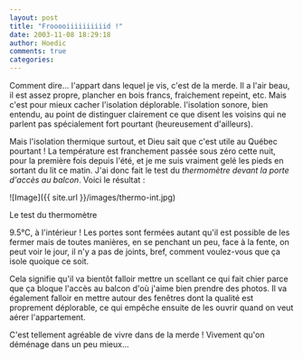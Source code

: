 ```yaml
---
layout: post
title: "Frooooiiiiiiiiiid !"
date: 2003-11-08 18:29:18
author: Hoedic
comments: true
categories: 
---
```



Comment dire... l'appart dans lequel je vis, c'est de la merde. Il a l'air beau, il est assez propre, plancher en bois francs, fraichement repeint, etc. Mais c'est pour mieux cacher l'isolation déplorable. l'isolation sonore, bien entendu, au point de distinguer clairement ce que disent les voisins qui ne parlent pas spécialement fort pourtant (heureusement d'ailleurs).

Mais l'isolation thermique surtout, et Dieu sait que c'est utile au Québec pourtant ! La température est franchement passée sous zéro cette nuit, pour la première fois depuis l'été, et je me suis vraiment gelé les pieds en sortant du lit ce matin. J'ai donc fait le test du *thermomètre devant la porte d'accès au balcon*. Voici le résultat :

![Image]({{ site.url }}/images/thermo-int.jpg)
<div class="photoattrib">Le test du thermomètre</div>



9.5°C, à l'intérieur ! Les portes sont fermées autant qu'il est possible de les fermer mais de toutes manières, en se penchant un peu, face à la fente, on peut voir le jour, il n'y a pas de joints, bref, comment voulez-vous que ça isole quoique ce soit.

Cela signifie qu'il va bientôt falloir mettre un scellant ce qui fait chier parce que ça bloque l'accès au balcon d'où j'aime bien prendre des photos. Il va également falloir en mettre autour des fenêtres dont la qualité est proprement déplorable, ce qui empêche ensuite de les ouvrir quand on veut aérer l'appartement.

C'est tellement agréable de vivre dans de la merde ! Vivement qu'on déménage dans un peu mieux...